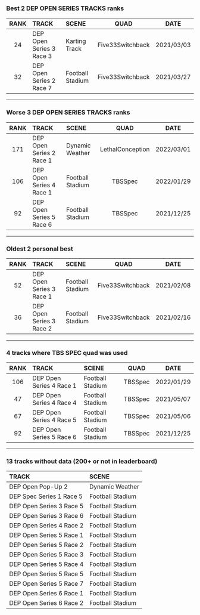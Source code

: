 ### Best 2 DEP OPEN SERIES TRACKS ranks
|RANK|TRACK|SCENE|QUAD|DATE|
|:---:|:---|:---|:---:|:---:|
|24|DEP Open Series 3 Race 3|Karting Track|Five33Switchback|2021/03/03|
|32|DEP Open Series 2 Race 7|Football Stadium|Five33Switchback|2021/03/27|
---
### Worse 3 DEP OPEN SERIES TRACKS ranks
|RANK|TRACK|SCENE|QUAD|DATE|
|:---:|:---|:---|:---:|:---:|
|171|DEP Open Series 2 Race 1|Dynamic Weather|LethalConception|2022/03/01|
|106|DEP Open Series 4 Race 1|Football Stadium|TBSSpec|2022/01/29|
|92|DEP Open Series 5 Race 6|Football Stadium|TBSSpec|2021/12/25|
---
### Oldest 2 personal best
|RANK|TRACK|SCENE|QUAD|DATE|
|:---:|:---|:---|:---:|:---:|
|52|DEP Open Series 3 Race 1|Football Stadium|Five33Switchback|2021/02/08|
|36|DEP Open Series 3 Race 2|Football Stadium|Five33Switchback|2021/02/16|
---
### 4 tracks where TBS SPEC quad was used
|RANK|TRACK|SCENE|QUAD|DATE|
|:---:|:---|:---|:---:|:---:|
|106|DEP Open Series 4 Race 1|Football Stadium|TBSSpec|2022/01/29|
|47|DEP Open Series 4 Race 4|Football Stadium|TBSSpec|2021/05/07|
|67|DEP Open Series 4 Race 5|Football Stadium|TBSSpec|2021/05/06|
|92|DEP Open Series 5 Race 6|Football Stadium|TBSSpec|2021/12/25|
---
### 13 tracks without data (200+ or not in leaderboard)
|TRACK|SCENE|
|:---|:---|
|DEP Open Pop-Up 2|Dynamic Weather|
|DEP Spec Series 1 Race 5|Football Stadium|
|DEP Open Series 3 Race 5|Football Stadium|
|DEP Open Series 3 Race 6|Football Stadium|
|DEP Open Series 4 Race 2|Football Stadium|
|DEP Open Series 5 Race 1|Football Stadium|
|DEP Open Series 5 Race 2|Football Stadium|
|DEP Open Series 5 Race 3|Football Stadium|
|DEP Open Series 5 Race 4|Football Stadium|
|DEP Open Series 5 Race 5|Football Stadium|
|DEP Open Series 5 Race 7|Football Stadium|
|DEP Open Series 6 Race 1|Football Stadium|
|DEP Open Series 6 Race 2|Football Stadium|
